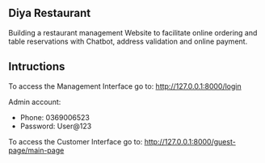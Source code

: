 ## Diya Restaurant

Building a restaurant management Website to facilitate online ordering and table reservations with Chatbot, address validation and online payment.

## Intructions

To access the Management Interface go to:
http://127.0.0.1:8000/login

Admin account:

-   Phone: 0369006523
-   Password: User@123

To access the Customer Interface go to:
http://127.0.0.1:8000/guest-page/main-page
